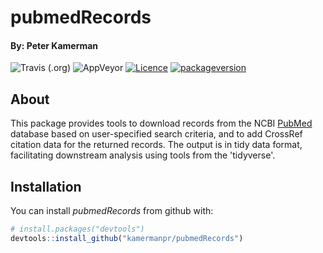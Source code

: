 # pubmedRecords

#### By: Peter Kamerman

![Travis (.org)](https://img.shields.io/travis/kamermanpr/pubmedRecords?logo=travis) ![AppVeyor](https://img.shields.io/appveyor/ci/kamermanpr/pubmedRecords?logo=appveyor) [![Licence](https://img.shields.io/badge/licence-MIT+-lightgrey.svg)](http://choosealicense.com/)
[![packageversion](https://img.shields.io/badge/Package%20version-0.1.3-green.svg?style=flat-square)](commits/master)

## About

This package provides tools to download records from the NCBI [PubMed](https://www.ncbi.nlm.nih.gov/pubmed/) database based on user-specified search criteria, and to add CrossRef citation data for the returned records. The output is in tidy data format, facilitating downstream analysis using tools from the 'tidyverse'.

## Installation

You can install _pubmedRecords_ from github with:

``` r
# install.packages("devtools")
devtools::install_github("kamermanpr/pubmedRecords")
```
